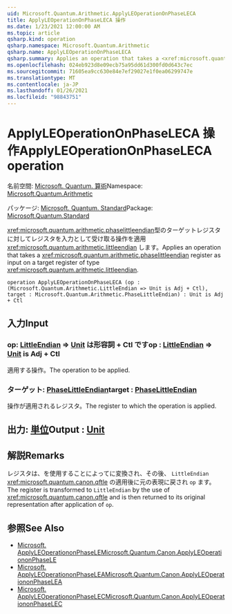 ```yaml
---
uid: Microsoft.Quantum.Arithmetic.ApplyLEOperationOnPhaseLECA
title: ApplyLEOperationOnPhaseLECA 操作
ms.date: 1/23/2021 12:00:00 AM
ms.topic: article
qsharp.kind: operation
qsharp.namespace: Microsoft.Quantum.Arithmetic
qsharp.name: ApplyLEOperationOnPhaseLECA
qsharp.summary: Applies an operation that takes a <xref:microsoft.quantum.arithmetic.phaselittleendian> register as input on a target register of type <xref:microsoft.quantum.arithmetic.littleendian>.
ms.openlocfilehash: 024eb923d8e09ecb75a95dd61d300fd0d643c7ec
ms.sourcegitcommit: 71605ea9cc630e84e7ef29027e1f0ea06299747e
ms.translationtype: MT
ms.contentlocale: ja-JP
ms.lasthandoff: 01/26/2021
ms.locfileid: "98843751"
---
```

# <a name="applyleoperationonphaseleca-operation"></a><span data-ttu-id="de40e-102">ApplyLEOperationOnPhaseLECA 操作</span><span class="sxs-lookup"><span data-stu-id="de40e-102">ApplyLEOperationOnPhaseLECA operation</span></span>

<span data-ttu-id="de40e-103">名前空間: [Microsoft. Quantum. 算術](xref:Microsoft.Quantum.Arithmetic)</span><span class="sxs-lookup"><span data-stu-id="de40e-103">Namespace: [Microsoft.Quantum.Arithmetic](xref:Microsoft.Quantum.Arithmetic)</span></span>

<span data-ttu-id="de40e-104">パッケージ: [Microsoft. Quantum. Standard](https://nuget.org/packages/Microsoft.Quantum.Standard)</span><span class="sxs-lookup"><span data-stu-id="de40e-104">Package: [Microsoft.Quantum.Standard](https://nuget.org/packages/Microsoft.Quantum.Standard)</span></span>


<span data-ttu-id="de40e-105"><xref:microsoft.quantum.arithmetic.phaselittleendian>型のターゲットレジスタに対してレジスタを入力として受け取る操作を適用 <xref:microsoft.quantum.arithmetic.littleendian> します。</span><span class="sxs-lookup"><span data-stu-id="de40e-105">Applies an operation that takes a <xref:microsoft.quantum.arithmetic.phaselittleendian> register as input on a target register of type <xref:microsoft.quantum.arithmetic.littleendian>.</span></span>

```qsharp
operation ApplyLEOperationOnPhaseLECA (op : (Microsoft.Quantum.Arithmetic.LittleEndian => Unit is Adj + Ctl), target : Microsoft.Quantum.Arithmetic.PhaseLittleEndian) : Unit is Adj + Ctl
```


## <a name="input"></a><span data-ttu-id="de40e-106">入力</span><span class="sxs-lookup"><span data-stu-id="de40e-106">Input</span></span>

### <a name="op--littleendian--unit--is-adj--ctl"></a><span data-ttu-id="de40e-107">op: [LittleEndian](xref:Microsoft.Quantum.Arithmetic.LittleEndian) => [Unit](xref:microsoft.quantum.lang-ref.unit)  は形容詞 + Ctl です</span><span class="sxs-lookup"><span data-stu-id="de40e-107">op : [LittleEndian](xref:Microsoft.Quantum.Arithmetic.LittleEndian) => [Unit](xref:microsoft.quantum.lang-ref.unit)  is Adj + Ctl</span></span>

<span data-ttu-id="de40e-108">適用する操作。</span><span class="sxs-lookup"><span data-stu-id="de40e-108">The operation to be applied.</span></span>


### <a name="target--phaselittleendian"></a><span data-ttu-id="de40e-109">ターゲット: [PhaseLittleEndian](xref:Microsoft.Quantum.Arithmetic.PhaseLittleEndian)</span><span class="sxs-lookup"><span data-stu-id="de40e-109">target : [PhaseLittleEndian](xref:Microsoft.Quantum.Arithmetic.PhaseLittleEndian)</span></span>

<span data-ttu-id="de40e-110">操作が適用されるレジスタ。</span><span class="sxs-lookup"><span data-stu-id="de40e-110">The register to which the operation is applied.</span></span>



## <a name="output--unit"></a><span data-ttu-id="de40e-111">出力: [単位](xref:microsoft.quantum.lang-ref.unit)</span><span class="sxs-lookup"><span data-stu-id="de40e-111">Output : [Unit](xref:microsoft.quantum.lang-ref.unit)</span></span>



## <a name="remarks"></a><span data-ttu-id="de40e-112">解説</span><span class="sxs-lookup"><span data-stu-id="de40e-112">Remarks</span></span>

<span data-ttu-id="de40e-113">レジスタは、を使用することによってに変換され、その後、 `LittleEndian` <xref:microsoft.quantum.canon.qftle> の適用後に元の表現に戻され `op` ます。</span><span class="sxs-lookup"><span data-stu-id="de40e-113">The register is transformed to `LittleEndian` by the use of <xref:microsoft.quantum.canon.qftle> and is then returned to its original representation after application of `op`.</span></span>

## <a name="see-also"></a><span data-ttu-id="de40e-114">参照</span><span class="sxs-lookup"><span data-stu-id="de40e-114">See Also</span></span>

- [<span data-ttu-id="de40e-115">Microsoft. ApplyLEOperationonPhaseLE</span><span class="sxs-lookup"><span data-stu-id="de40e-115">Microsoft.Quantum.Canon.ApplyLEOperationonPhaseLE</span></span>](xref:Microsoft.Quantum.Canon.ApplyLEOperationonPhaseLE)
- [<span data-ttu-id="de40e-116">Microsoft. ApplyLEOperationonPhaseLEA</span><span class="sxs-lookup"><span data-stu-id="de40e-116">Microsoft.Quantum.Canon.ApplyLEOperationonPhaseLEA</span></span>](xref:Microsoft.Quantum.Canon.ApplyLEOperationonPhaseLEA)
- [<span data-ttu-id="de40e-117">Microsoft. ApplyLEOperationonPhaseLEC</span><span class="sxs-lookup"><span data-stu-id="de40e-117">Microsoft.Quantum.Canon.ApplyLEOperationonPhaseLEC</span></span>](xref:Microsoft.Quantum.Canon.ApplyLEOperationonPhaseLEC)